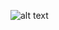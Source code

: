 ![alt text](https://static.wikia.nocookie.net/p__/images/0/0b/Scrat_%28Ice_Age%29.png/revision/latest?cb=20200725151850&path-prefix=protagonist)


